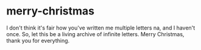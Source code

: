 # merry-christmas

I don't think it's fair how you've written me multiple letters na, and I haven't once. So, let this be a living archive of infinite letters. Merry Christmas, thank you for everything. 
